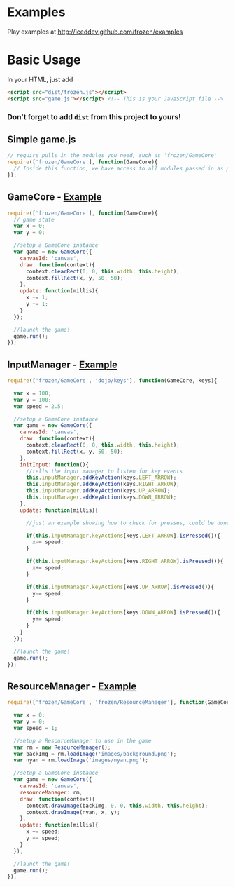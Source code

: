 # Examples

Play examples at http://iceddev.github.com/frozen/examples

Basic Usage
===========

In your HTML, just add

```html
<script src="dist/frozen.js"></script>
<script src="game.js"></script> <!-- This is your JavaScript file -->
```

### Don't forget to add `dist` from this project to yours!

## Simple game.js

```javascript
// require pulls in the modules you need, such as 'frozen/GameCore'
require(['frozen/GameCore'], function(GameCore){
  // Inside this function, we have access to all modules passed in as parameters
});
```

## GameCore - [Example](https://github.com/iceddev/frozen/tree/js2.0/examples/animation)

```javascript
require(['frozen/GameCore'], function(GameCore){
  // game state
  var x = 0;
  var y = 0;

  //setup a GameCore instance
  var game = new GameCore({
    canvasId: 'canvas',
    draw: function(context){
      context.clearRect(0, 0, this.width, this.height);
      context.fillRect(x, y, 50, 50);
    },
    update: function(millis){
      x += 1;
      y += 1;
    }
  });

  //launch the game!
  game.run();
});
```

## InputManager - [Example](https://github.com/iceddev/frozen/tree/js2.0/examples/input)

```javascript
require(['frozen/GameCore', 'dojo/keys'], function(GameCore, keys){

  var x = 100;
  var y = 100;
  var speed = 2.5;

  //setup a GameCore instance
  var game = new GameCore({
    canvasId: 'canvas',
    draw: function(context){
      context.clearRect(0, 0, this.width, this.height);
      context.fillRect(x, y, 50, 50);
    },
    initInput: function(){
      //tells the input manager to listen for key events
      this.inputManager.addKeyAction(keys.LEFT_ARROW);
      this.inputManager.addKeyAction(keys.RIGHT_ARROW);
      this.inputManager.addKeyAction(keys.UP_ARROW);
      this.inputManager.addKeyAction(keys.DOWN_ARROW);
    },
    update: function(millis){

      //just an example showing how to check for presses, could be done more effeciently

      if(this.inputManager.keyActions[keys.LEFT_ARROW].isPressed()){
        x-= speed;
      }

      if(this.inputManager.keyActions[keys.RIGHT_ARROW].isPressed()){
        x+= speed;
      }

      if(this.inputManager.keyActions[keys.UP_ARROW].isPressed()){
        y-= speed;
      }

      if(this.inputManager.keyActions[keys.DOWN_ARROW].isPressed()){
        y+= speed;
      }
    }
  });

  //launch the game!
  game.run();
});
```

## ResourceManager - [Example](https://github.com/iceddev/frozen/tree/js2.0/examples/imageExample)

```javascript
require(['frozen/GameCore', 'frozen/ResourceManager'], function(GameCore, ResourceManager){

  var x = 0;
  var y = 0;
  var speed = 1;

  //setup a ResourceManager to use in the game
  var rm = new ResourceManager();
  var backImg = rm.loadImage('images/background.png');
  var nyan = rm.loadImage('images/nyan.png');

  //setup a GameCore instance
  var game = new GameCore({
    canvasId: 'canvas',
    resourceManager: rm,
    draw: function(context){
      context.drawImage(backImg, 0, 0, this.width, this.height);
      context.drawImage(nyan, x, y);
    },
    update: function(millis){
      x += speed;
      y += speed;
    }
  });

  //launch the game!
  game.run();
});
```